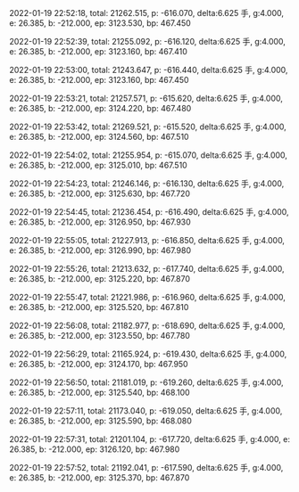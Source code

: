 2022-01-19 22:52:18, total: 21262.515, p: -616.070, delta:6.625 手, g:4.000, e: 26.385, b: -212.000, ep: 3123.530, bp: 467.450

2022-01-19 22:52:39, total: 21255.092, p: -616.120, delta:6.625 手, g:4.000, e: 26.385, b: -212.000, ep: 3123.160, bp: 467.410

2022-01-19 22:53:00, total: 21243.647, p: -616.440, delta:6.625 手, g:4.000, e: 26.385, b: -212.000, ep: 3123.160, bp: 467.450

2022-01-19 22:53:21, total: 21257.571, p: -615.620, delta:6.625 手, g:4.000, e: 26.385, b: -212.000, ep: 3124.220, bp: 467.480

2022-01-19 22:53:42, total: 21269.521, p: -615.520, delta:6.625 手, g:4.000, e: 26.385, b: -212.000, ep: 3124.560, bp: 467.510

2022-01-19 22:54:02, total: 21255.954, p: -615.070, delta:6.625 手, g:4.000, e: 26.385, b: -212.000, ep: 3125.010, bp: 467.510

2022-01-19 22:54:23, total: 21246.146, p: -616.130, delta:6.625 手, g:4.000, e: 26.385, b: -212.000, ep: 3125.630, bp: 467.720

2022-01-19 22:54:45, total: 21236.454, p: -616.490, delta:6.625 手, g:4.000, e: 26.385, b: -212.000, ep: 3126.950, bp: 467.930

2022-01-19 22:55:05, total: 21227.913, p: -616.850, delta:6.625 手, g:4.000, e: 26.385, b: -212.000, ep: 3126.990, bp: 467.980

2022-01-19 22:55:26, total: 21213.632, p: -617.740, delta:6.625 手, g:4.000, e: 26.385, b: -212.000, ep: 3125.220, bp: 467.870

2022-01-19 22:55:47, total: 21221.986, p: -616.960, delta:6.625 手, g:4.000, e: 26.385, b: -212.000, ep: 3125.520, bp: 467.810

2022-01-19 22:56:08, total: 21182.977, p: -618.690, delta:6.625 手, g:4.000, e: 26.385, b: -212.000, ep: 3123.550, bp: 467.780

2022-01-19 22:56:29, total: 21165.924, p: -619.430, delta:6.625 手, g:4.000, e: 26.385, b: -212.000, ep: 3124.170, bp: 467.950

2022-01-19 22:56:50, total: 21181.019, p: -619.260, delta:6.625 手, g:4.000, e: 26.385, b: -212.000, ep: 3125.540, bp: 468.100

2022-01-19 22:57:11, total: 21173.040, p: -619.050, delta:6.625 手, g:4.000, e: 26.385, b: -212.000, ep: 3125.590, bp: 468.080

2022-01-19 22:57:31, total: 21201.104, p: -617.720, delta:6.625 手, g:4.000, e: 26.385, b: -212.000, ep: 3126.120, bp: 467.980

2022-01-19 22:57:52, total: 21192.041, p: -617.590, delta:6.625 手, g:4.000, e: 26.385, b: -212.000, ep: 3125.370, bp: 467.870